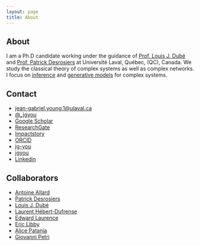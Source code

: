 ```yaml
---
layout: page
title: About
---
```


## About

I am a Ph.D candidate working under the guidance of [Prof. Louis J. Dubé](http://www.dynamica.phy.ulaval.ca) and [Prof. Patrick Desrosiers](http://patrickdesrosier4.wixsite.com/patrickdesrosiers) at Université Laval, Québec, (QC), Canada.
We study the classical theory of complex systems as well as complex networks.
I focus on [inference](https://en.m.wikipedia.org/wiki/Statistical_inference) and [generative models](https://en.m.wikipedia.org/wiki/Generative_model) for complex systems.

<div class="end-of-post"></div>

## Contact

<ul class="contact-list">
<li class="contact-list-item"> 
<a href="mailto:jean-gabriel.young.1@ulaval.ca"><i class="fa fa-envelope-o" aria-hidden="true"></i> jean-gabriel.young.1@ulaval.ca </a>  
</li> 
<li class="contact-list-item"> 
<a href="http://www.twitter.com/_jgyou"><i class="fa fa-twitter" aria-hidden="true"></i> @_jgyou</a>
</li>
<li class="contact-list-item"> 
<a href="https://scholar.google.ca/citations?user=qmKcNSoAAAAJ&hl=en"><i class="ai ai-google-scholar" aria-hidden="true"></i>  Google Scholar </a>
</li>
<li class="contact-list-item"> 
<a href="https://www.researchgate.net/profile/Jean_Gabriel_Young"><i class="ai ai-researchgate" aria-hidden="true"></i>  ResearchGate  </a></li>
<li class="contact-list-item"> 
<a href="https://impactstory.org/u/0000-0002-4464-2692"><i class="ai ai-impactstory" aria-hidden="true"></i>  Impactstory  </a></li>
<li class="contact-list-item"> 
<a href="http://orcid.org/0000-0002-4464-2692"><i class="ai ai-orcid" aria-hidden="true"></i>  ORCID</a>
</li>
<li class="contact-list-item"> 
<a href="https://github.com/jg-you/"><i class="fa fa-github" aria-hidden="true"></i> jg-you </a>
</li>
<li class="contact-list-item"> 
<a href="http://stackexchange.com/users/2079477/jgyou?tab=accounts"><i class="fa fa-stack-exchange" aria-hidden="true"></i> jgyou </a>
</li>
<li class="contact-list-item"> 
<a href="http://www.linkedin.com/pub/jean-gabriel-young/59/577/698"><i class="fa fa-linkedin" aria-hidden="true"></i> Linkedin </a>
</li>
</ul>

<div class="end-of-post"></div>

## Collaborators

<ul class="collab-list">
<li class="collab-list-item"><a href="http://antoineallard.github.io/"> Antoine Allard </a></li>
<li class="collab-list-item"><a href="http://patrickdesrosier4.wixsite.com/patrickdesrosiers"> Patrick Desrosiers </a></li>
<li class="collab-list-item"><a href="http://www.dynamica.phy.ulaval.ca/"> Louis J. Dubé </a></li>
<li class="collab-list-item"><a href="http://laurenthebertdufresne.github.io/"> Laurent Hébert-Dufrense </a></li>
<li class="collab-list-item"><a href="http://edwardlaurence.me/"> Edward Laurence </a></li>
<li class="collab-list-item"><a href="http://ericlibby.github.io/"> Eric Libby </a></li>
<li class="collab-list-item"><a href="http://apatania.altervista.org/"> Alice Patania </a></li>
<li class="collab-list-item"><a href="https://lordgrilo.github.io/"> Giovanni Petri </a></li>
</ul>
